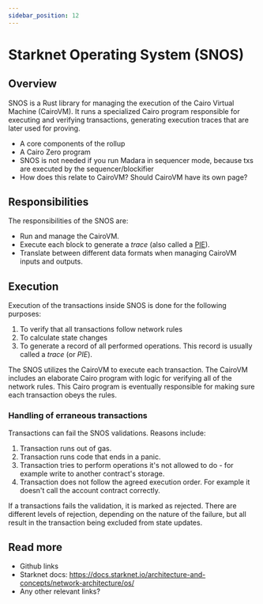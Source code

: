 ```yaml
---
sidebar_position: 12
---
```


# Starknet Operating System (SNOS)

## Overview

SNOS is a Rust library for managing the execution of the Cairo Virtual Machine (CairoVM). It runs a specialized Cairo program responsible for executing and verifying transactions, generating execution traces that are later used for proving.




- A core components of the rollup
- A Cairo Zero program
- SNOS is not needed if you run Madara in sequencer mode, because txs are executed by the sequencer/blockifier
- How does this relate to CairoVM? Should CairoVM have its own page?

## Responsibilities

The responsibilities of the SNOS are:
- Run and manage the CairoVM.
- Execute each block to generate a *trace* (also called a [PIE](https://github.com/starkware-libs/cairo-lang/blob/a86e92bfde9c171c0856d7b46580c66e004922f3/src/starkware/cairo/lang/vm/cairo_pie.py#L219-L225)).
- Translate between different data formats when managing CairoVM inputs and outputs.

## Execution

Execution of the transactions inside SNOS is done for the following purposes:
1. To verify that all transactions follow network rules
1. To calculate state changes
1. To generate a record of all performed operations. This record is usually called a *trace* (or *PIE*).

The SNOS utilizes the CairoVM to execute each transaction. The CairoVM includes an elaborate Cairo program with logic for verifying all of the network rules. This Cairo program is eventually responsible for making sure each transaction obeys the rules.

### Handling of erraneous transactions

Transactions can fail the SNOS validations. Reasons include:
1. Transaction runs out of gas.
1. Transaction runs code that ends in a panic.
1. Transaction tries to perform operations it's not allowed to do - for example write to another contract's storage.
1. Transaction does not follow the agreed execution order. For example it doesn't call the account contract correctly.

If a transactions fails the validation, it is marked as rejected. There are different levels of rejection, depending on the nature of the failure, but all result in the transaction being excluded from state updates.

## Read more

- Github links
- Starknet docs: https://docs.starknet.io/architecture-and-concepts/network-architecture/os/
- Any other relevant links?